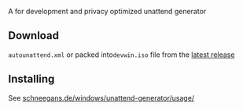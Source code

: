 A for development and privacy optimized unattend generator

## Download
`autounattend.xml` or packed into`devwin.iso` file from the [latest release](https://github.com/kaliiiiiiiiii/dev-unattend-generator/releases/latest)

## Installing
See [schneegans.de/windows/unattend-generator/usage/](https://schneegans.de/windows/unattend-generator/usage/)